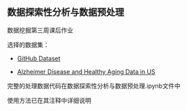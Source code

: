 ## 数据探索性分析与数据预处理

数据挖掘第三周课后作业

选择的数据集：

- [GitHub Dataset](https://www.kaggle.com/datasets/nikhil25803/github-dataset?select=repository_data.csv)

- [Alzheimer Disease and Healthy Aging Data in US](https://www.kaggle.com/datasets/ananthu19/alzheimer-disease-and-healthy-aging-data-in-us)

完整的处理数据代码在数据探索性分析与数据预处理.ipynb文件中

使用方法已在其注释中详细说明

